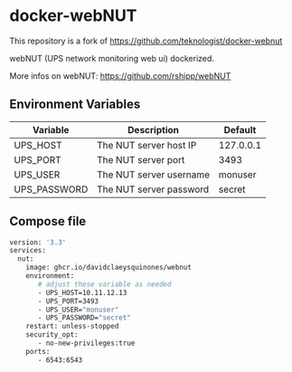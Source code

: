 # docker-webNUT

This repository is a fork of https://github.com/teknologist/docker-webnut

webNUT (UPS network monitoring web ui) dockerized.

More infos on webNUT:  https://github.com/rshipp/webNUT

## Environment Variables

| Variable                      | Description                                                                | Default                          |
|-------------------------------|----------------------------------------------------------------------------|----------------------------------|
| UPS_HOST                      | The NUT server host IP                                                     | 127.0.0.1                        |            
| UPS_PORT                      | The NUT server port                                                        | 3493                             |
| UPS_USER                      | The NUT server username                                                    | monuser                          |
| UPS_PASSWORD                  | The NUT server  password                                                   | secret                           |

## Compose file

```sh
version: '3.3'
services:
  nut:
    image: ghcr.io/davidclaeysquinones/webnut
    environment:
       # adjust these variable as needed
       - UPS_HOST=10.11.12.13 
       - UPS_PORT=3493
       - UPS_USER="monuser"
       - UPS_PASSWORD="secret"
    restart: unless-stopped
    security_opt:
       - no-new-privileges:true
    ports:
       - 6543:6543
```


